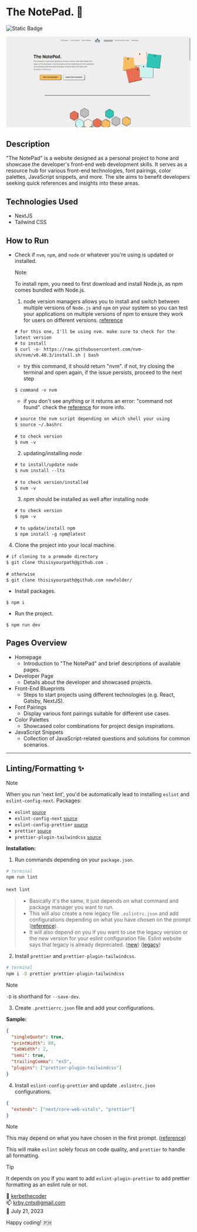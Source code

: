 <!--
TO REMEMBER:
ES Lint extension: works only if there is a eslint configuration in your project, so it provides the
connection between vscode (developer's IDE) and your project. Without the extension, you would have to
manually run 'eslint' from the command line to check for errors.

Prettier extension: while it is a universal or global formatting tool for you whenever you code, having
both the prettier configuration and prettier extension gives you the benefit of custom project-limited
configuration and auto format on save. Without the extension, i think it won't automatically format your code.

So in conclusion: the .prettierrc, and .eslintrc are configurations for your project so that all of the
developers have the generic or generally accepted/set configuration throughout the whole CI/CD pipeline.
Both extensions will automatically read your configurations and run with those.
 -->

# The NotePad. 📔

![Static Badge](https://img.shields.io/badge/success-green?logo=Vercel&label=vercel&labelColor=%231A1A1A)

![image](/public/Website%20Sample%20Img.png)

## Description

"The NotePad" is a website designed as a personal project to hone and showcase the developer's front-end web development skills. It serves as a resource hub for various front-end technologies, font pairings, color palettes, JavaScript snippets, and more. The site aims to benefit developers seeking quick references and insights into these areas.

## Technologies Used

- NextJS
- Tailwind CSS

## How to Run

- Check if `nvm`, `npm`, and `node` or whatever you're using is updated or installed.

  > [!NOTE]
  >
  > To install npm, you need to first download and install Node.js, as npm comes bundled with Node.js.

  1. node version managers allows you to install and switch between multiple versions of `Node.js` and `npm` on your system so you can test your applications on multiple versions of npm to ensure they work for users on different versions. [reference](https://github.com/nvm-sh/nvm?tab=readme-ov-file#intro)

  ```
  # for this one, I'll be using nvm. make sure to check for the latest version
  # to install
  $ curl -o- https://raw.githubusercontent.com/nvm-sh/nvm/v0.40.3/install.sh | bash
  ```

  - try this command, it should return "nvm". if not, try closing the terminal and open again, if the issue persists, proceed to the next step

  ```
  $ command -v nvm
  ```

  - if you don't see anything or it returns an error: "command not found". check the [reference](https://github.com/nvm-sh/nvm?tab=readme-ov-file#intro) for more info.

  ```
  # source the nvm script depending on which shell your using
  $ source ~/.bashrc

  # to check version
  $ nvm -v
  ```

  2. updating/installing _node_

  ```
  # to install/update node
  $ nvm install --lts

  # to check version/installed
  $ nvm -v
  ```

  3. _npm_ should be installed as well after installing node

  ```
  # to check version
  $ npm -v

  # to update/install npm
  $ npm install -g npm@latest
  ```

4. Clone the project into your local machine.

```
# if cloning to a premade directory
$ git clone thisisyourpath@github.com .

# otherwise
$ git clone thisisyourpath@github.com newfolder/
```

- Install packages.

```
$ npm i
```

- Run the project.

```
$ npm run dev
```

## Pages Overview

- Homepage
  - Introduction to "The NotePad" and brief descriptions of available pages.
- Developer Page
  - Details about the developer and showcased projects.
- Front-End Blueprints
  - Steps to start projects using different technologies (e.g. React, Gatsby, NextJS).
- Font Pairings
  - Display various font pairings suitable for different use cases.
- Color Palettes
  - Showcased color combinations for project design inspirations.
- JavaScript Snippets
  - Collection of JavaScript-related questions and solutions for common scenarios.

---

## Linting/Formatting ✨

> [!NOTE]
>
> When you run 'next lint', you'd be automatically lead to installing `eslint` and `eslint-config-next`.
> Packages:

- `eslint` <small>[source](https://eslint.org/)</small>
- `eslint-config-next` <small>[source](https://nextjs.org/docs/pages/building-your-application/configuring/eslint)</small>
- `eslint-config-prettier` <small>[source](https://github.com/prettier/eslint-config-prettier)</small>
- `prettier` <small>[source](https://prettier.io/docs/en/install.html)</small>
- `prettier-plugin-tailwindcss` <small>[source](https://github.com/tailwindlabs/prettier-plugin-tailwindcss)</small>

**Installation:**

1. Run commands depending on your `package.json`.

```bash
# terminal
npm run lint

next lint
```

> - Basically it's the same, it just depends on what command and package manager you want to run.
> - This will also create a new legacy file `.eslintrc.json` and add configurations depending on what you have chosen on the prompt ([reference](https://nextjs.org/docs/pages/building-your-application/configuring/eslint)).
> - It will also depend on you if you want to use the legacy version or the new version for your eslint configuration file. Eslint website says that legacy is already deprecated. ([new](https://eslint.org/docs/latest/use/configure/configuration-files)) ([legacy](https://eslint.org/docs/latest/use/configure/configuration-files-deprecated))

2. Install `prettier` and `prettier-plugin-tailwindcss`.

```bash
# terminal
npm i -D prettier prettier-plugin-tailwindcss
```

> [!NOTE]
>
> `-D` is shorthand for `--save-dev`.

3. Create `.prettierrc.json` file and add your configurations.

**Sample:**

```json
{
  "singleQuote": true,
  "printWidth": 80,
  "tabWidth": 2,
  "semi": true,
  "trailingComma": "es5",
  "plugins": ["prettier-plugin-tailwindcss"]
}
```

4. Install `eslint-config-prettier` and update `.eslintrc.json` configurations.

```json
{
  "extends": ["next/core-web-vitals", "prettier"]
}
```

> [!NOTE]
>
> This may depend on what you have chosen in the first prompt. ([reference](https://nextjs.org/docs/pages/building-your-application/configuring/eslint))

This will make `eslint` solely focus on code quality, and `prettier` to handle all formatting.

> [!TIP]
> It depends on you if you want to add `eslint-plugin-prettier` to add prettier formatting as an eslint rule or not.

🚀 [kerbethecoder](https://github.com/kerbethecoder)  
📫 krby.cnts@gmail.com  
📌 July 21, 2023

Happy coding! :philippines:
